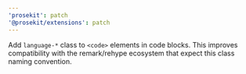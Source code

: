 ```yaml
---
'prosekit': patch
'@prosekit/extensions': patch
---
```


Add `language-*` class to `<code>` elements in code blocks. This improves compatibility with the remark/rehype ecosystem that expect this class naming convention.
